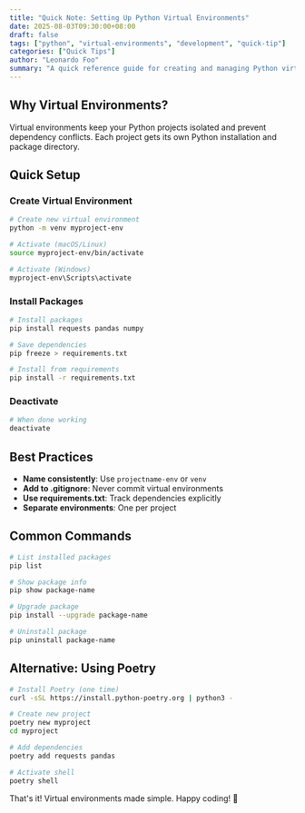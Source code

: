 ```yaml
---
title: "Quick Note: Setting Up Python Virtual Environments"
date: 2025-08-03T09:30:00+08:00
draft: false
tags: ["python", "virtual-environments", "development", "quick-tip"]
categories: ["Quick Tips"]
author: "Leonardo Foo"
summary: "A quick reference guide for creating and managing Python virtual environments using venv, including common commands and best practices."
---
```


## Why Virtual Environments?

Virtual environments keep your Python projects isolated and prevent dependency conflicts. Each project gets its own Python installation and package directory.

## Quick Setup

### Create Virtual Environment

```bash
# Create new virtual environment
python -m venv myproject-env

# Activate (macOS/Linux)
source myproject-env/bin/activate

# Activate (Windows)
myproject-env\Scripts\activate
```

### Install Packages

```bash
# Install packages
pip install requests pandas numpy

# Save dependencies
pip freeze > requirements.txt

# Install from requirements
pip install -r requirements.txt
```

### Deactivate

```bash
# When done working
deactivate
```

## Best Practices

- **Name consistently**: Use `projectname-env` or `venv` 
- **Add to .gitignore**: Never commit virtual environments
- **Use requirements.txt**: Track dependencies explicitly
- **Separate environments**: One per project

## Common Commands

```bash
# List installed packages
pip list

# Show package info
pip show package-name

# Upgrade package
pip install --upgrade package-name

# Uninstall package
pip uninstall package-name
```

## Alternative: Using Poetry

```bash
# Install Poetry (one time)
curl -sSL https://install.python-poetry.org | python3 -

# Create new project
poetry new myproject
cd myproject

# Add dependencies
poetry add requests pandas

# Activate shell
poetry shell
```

That's it! Virtual environments made simple. Happy coding! 🐍
